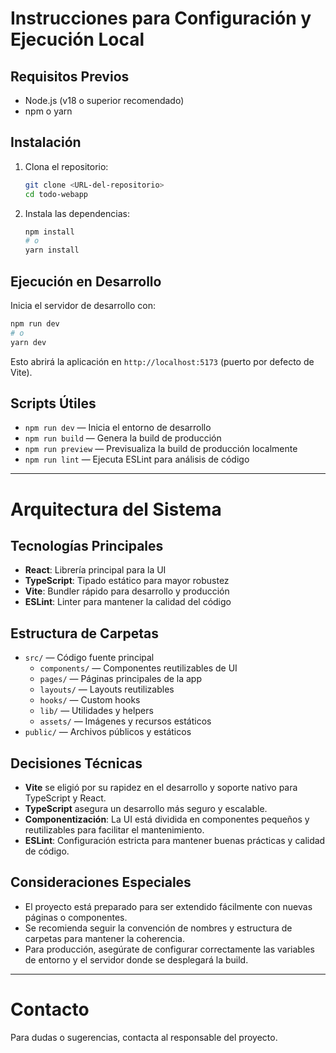 # Instrucciones para Configuración y Ejecución Local

## Requisitos Previos

- Node.js (v18 o superior recomendado)
- npm o yarn

## Instalación

1. Clona el repositorio:
   ```sh
   git clone <URL-del-repositorio>
   cd todo-webapp
   ```
2. Instala las dependencias:
   ```sh
   npm install
   # o
   yarn install
   ```

## Ejecución en Desarrollo

Inicia el servidor de desarrollo con:

```sh
npm run dev
# o
yarn dev
```

Esto abrirá la aplicación en `http://localhost:5173` (puerto por defecto de Vite).

## Scripts Útiles

- `npm run dev` — Inicia el entorno de desarrollo
- `npm run build` — Genera la build de producción
- `npm run preview` — Previsualiza la build de producción localmente
- `npm run lint` — Ejecuta ESLint para análisis de código

---

# Arquitectura del Sistema

## Tecnologías Principales

- **React**: Librería principal para la UI
- **TypeScript**: Tipado estático para mayor robustez
- **Vite**: Bundler rápido para desarrollo y producción
- **ESLint**: Linter para mantener la calidad del código

## Estructura de Carpetas

- `src/` — Código fuente principal
  - `components/` — Componentes reutilizables de UI
  - `pages/` — Páginas principales de la app
  - `layouts/` — Layouts reutilizables
  - `hooks/` — Custom hooks
  - `lib/` — Utilidades y helpers
  - `assets/` — Imágenes y recursos estáticos
- `public/` — Archivos públicos y estáticos

## Decisiones Técnicas

- **Vite** se eligió por su rapidez en el desarrollo y soporte nativo para TypeScript y React.
- **TypeScript** asegura un desarrollo más seguro y escalable.
- **Componentización**: La UI está dividida en componentes pequeños y reutilizables para facilitar el mantenimiento.
- **ESLint**: Configuración estricta para mantener buenas prácticas y calidad de código.

## Consideraciones Especiales

- El proyecto está preparado para ser extendido fácilmente con nuevas páginas o componentes.
- Se recomienda seguir la convención de nombres y estructura de carpetas para mantener la coherencia.
- Para producción, asegúrate de configurar correctamente las variables de entorno y el servidor donde se desplegará la build.

---

# Contacto

Para dudas o sugerencias, contacta al responsable del proyecto.
